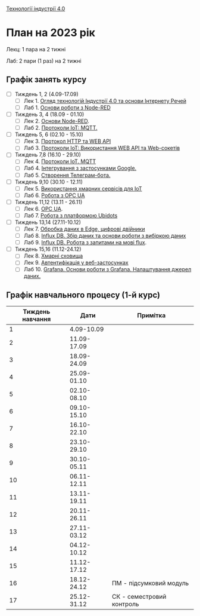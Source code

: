 [Технології індустрії 4.0](https://pupenasan.github.io/TI40/)

# План на 2023 рік

Лекц: 1 пара на 2 тижні

Лаб:  2 пари (1 раз) на 2 тижні

## Графік занять курсу

- [ ] Тиждень 1, 2 (4.09-17.09) 
  - [ ] Лек 1. [Огляд технологій Індустрії 4.0 та основи Інтернету Речей](Лекц/intro.md)
  - [ ] Лаб 1. [Основи роботи з Node-RED](Лабор/lab1NodeRED.md)
- [ ] Тиждень 3, 4  (18.09 - 01.10) 
  - [ ] Лек 2. [Основи Node-RED](Лекц/2_nodered.md).
  - [ ] Лаб 2. [Протоколи IoT: MQTT.](Лабор/lab2_1.md)
- [ ] Тиждень 5, 6  (02.10 - 15.10) 
  - [ ] Лек 3. [Протокол HTTP та WEB API](Лекц/HTTPAPI.md)
  - [ ] Лаб 3. [Протоколи IoT: Використання WEB API та Web-сокетів](Лабор/lab2_2.md)
- [ ] Тиждень 7,8 (16.10 - 29.10) 
  - [ ] Лек 4. [Протоколи IoT. MQTT](Лекц/MQTT.md)
  - [ ] Лаб 4. [Інтегрування з застосунками Google.](Лабор/lab5_1.md)
  - [ ] Лаб 5. [Створення Телеграм-бота.](Лабор/lab5_2.md)
- [ ] Тиждень 9,10 (30.10 - 12.11) 
  - [ ] Лек 5. [Використання хмарних сервісів для IoT](Лекц/cloud.md)
  - [ ] Лаб 6. [Робота з OPC UA](Лабор/lab_opcua.md)
- [ ] Тиждень 11,12 (13.11 - 26.11) 
  - [ ] Лек 6. [OPC UA](Лекц/OPC_UA.md).
  - [ ] Лаб 7. [Робота з платформою Ubidots](Лабор/lab3_ubidots.md)
- [ ] Тиждень 13,14 (27.11-10.12) 
  - [ ] Лек 7. [Обробка даних в Edge, цифрові двійники](Лекц/twin.md)
  - [ ] Лаб 8. [Influx DB. Збір даних та основи роботи з вибіркою даних](Лабор/lab_influx1.md) 
  - [ ] Лаб 9. [Influx DB. Робота з запитами на мові flux](Лабор/lab_influx2.md).
- [ ] Тиждень 15,16 (11.12-24.12) 
  - [ ] Лек 8. [Хмарні сховища](Лекц/analit.md)
  - [ ] Лек 9. [Автентифікація у веб-застосунках](Лекц/cloudauth.md)
  - [ ] Лаб 10. [Grafana. Основи роботи з Grafana. Налаштування джерел даних.](Лабор/lab_grafana1.md)

## Графік навчального процесу (1-й курс)

| Тиждень навчання | Дати        | Примітка                  |
| ---------------- | ----------- | ------------------------- |
| 1                | 4.09-10.09  |                           |
| 2                | 11.09-17.09 |                           |
| 3                | 18.09-24.09 |                           |
| 4                | 25.09-01.10 |                           |
| 5                | 02.10-08.10 |                           |
| 6                | 09.10-15.10 |                           |
| 7                | 16.10-22.10 |                           |
| 8                | 23.10-29.10 |                           |
| 9                | 30.10-05.11 |                           |
| 10               | 06.11-12.11 |                           |
| 11               | 13.11-19.11 |                           |
| 12               | 20.11-26.11 |                           |
| 13               | 27.11-03.12 |                           |
| 14               | 04.12-10.12 |                           |
| 15               | 11.12-17.12 |                           |
| 16               | 18.12-24.12 | ПМ - підсумковий модуль   |
| 17               | 25.12-31.12 | СК - семестровий контроль |

